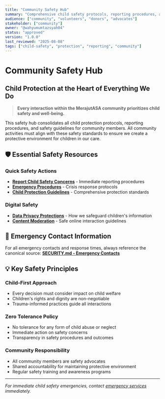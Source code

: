 ```yaml
---
title: "Community Safety Hub"
summary: "Comprehensive child safety protocols, reporting procedures, and protection guidelines for community members."
audience: ["community", "volunteers", "donors", "advocates"]
stakeholder: ["community"]
owner: "@wahyumumtazsyah04"
status: "approved"
version: "1.0.0"
last_reviewed: "2025-08-08"
tags: ["child-safety", "protection", "reporting", "community"]
---
```


# Community Safety Hub

## Child Protection at the Heart of Everything We Do

> **Every interaction within the MerajutASA community prioritizes child safety and well-being.**

This safety hub consolidates all child protection protocols, reporting procedures, and safety guidelines for 
community members. All community activities must align with these safety standards to ensure we create a 
protective environment for children in our care.

## 🛡️ Essential Safety Resources

### Quick Safety Actions
- **[Report Child Safety Concerns](reporting-concerns.md)** - Immediate reporting procedures
- **[Emergency Procedures](emergency-procedures.md)** - Crisis response protocols
- **[Child Protection Guidelines](child-protection.md)** - Comprehensive protection standards

### Digital Safety
- **[Data Privacy Protections](data-privacy.md)** - How we safeguard children's information
- **[Content Moderation](content-moderation.md)** - Safe online interaction guidelines

## 🚨 Emergency Contact Information

For all emergency contacts and response times, always reference the canonical source:
**[SECURITY.md - Emergency Contacts](../../../../SECURITY.md#emergency-contacts)**

## 💡 Key Safety Principles

### Child-First Approach
- Every decision must consider impact on child welfare
- Children's rights and dignity are non-negotiable
- Trauma-informed practices guide all interactions

### Zero Tolerance Policy
- No tolerance for any form of child abuse or neglect
- Immediate action on safety concerns
- Transparency in safety procedures and outcomes

### Community Responsibility
- All community members are safety advocates
- Shared accountability for maintaining protective environment
- Regular safety training and awareness programs

---

*For immediate child safety emergencies, contact [emergency services](../../../../SECURITY.md#emergency-contacts) immediately.*

